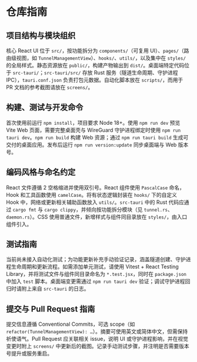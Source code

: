 # 仓库指南

## 项目结构与模块组织
核心 React UI 位于 `src/`，按功能拆分为 `components/`（可复用 UI）、`pages/`（路由级视图，如 `TunnelManagementView`）、`hooks/`、`utils/`，以及集中在 `styles/` 的全局样式。静态资源放在 `public/`，构建产物输出到 `dist/`。桌面端特定代码位于 `src-tauri/`；`src-tauri/src/` 存放 Rust 服务（隧道生命周期、守护进程 IPC），`tauri.conf.json` 负责打包元数据。自动化脚本放在 `scripts/`，而用于 PR 文档的参考截图请放在 `screens/`。

## 构建、测试与开发命令
首次使用前运行 `npm install`，项目要求 Node 18+。使用 `npm run dev` 预览 Vite Web 页面，需要完整桌面壳与 WireGuard 守护进程绑定时使用 `npm run tauri dev`。`npm run build` 构建 Web 资源；通过 `npm run tauri build` 生成可交付的桌面应用。发布后运行 `npm run version:update` 同步桌面端与 Web 版本号。

## 编码风格与命名约定
React 文件遵循 2 空格缩进并使用双引号。React 组件使用 `PascalCase` 命名，Hook 和工具函数使用 `camelCase`。将有状态逻辑封装在 `hooks/` 下的自定义 Hook 中，网络或更新相关辅助函数放入 `utils/`。`src-tauri` 中的 Rust 代码应通过 `cargo fmt` 与 `cargo clippy`，并倾向按功能拆分模块（见 `tunnel.rs`、`daemon.rs`）。CSS 使用普通文件，新增样式与组件同目录放在 `styles/`，由入口组件引入。

## 测试指南
当前尚未接入自动化测试；为功能更新补充手动验证记录，涵盖隧道创建、守护进程生命周期和更新流程。如需添加单元测试，请使用 Vitest + React Testing Library，并将测试文件与组件同目录命名为 `*.test.jsx`，同时在 `package.json` 中加入 `test` 脚本。桌面端变更需通过 `npm run tauri dev` 验证；调试守护进程回归时请附上来自 `src-tauri` 的日志。

## 提交与 Pull Request 指南
提交信息遵循 Conventional Commits，可选 scope（如 `refactor(TunnelManagementView): …`）。摘要可使用英文或简体中文，但需保持祈使语气。Pull Request 应关联相关 issue，说明 UI 或守护进程影响，并在视觉变更时附上 `screens/` 中更新后的截图。记录手动测试步骤，并注明是否需要版本号提升或服务重启。
